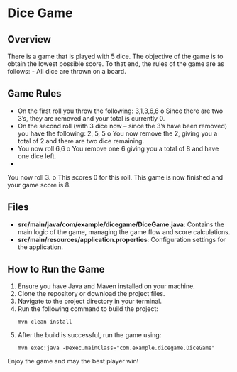 # Dice Game

## Overview
There is a game that is played with 5 dice. The objective of the game is to
obtain the lowest possible score. To that end, the rules of the game are as
follows: - All dice are thrown on a board.

## Game Rules
- On the first roll you throw the following: 3,1,3,6,6
o Since there are two 3’s, they are removed and your total is currently 0.
- On the second roll (with 3 dice now – since the 3’s have been removed) you
have the following: 2, 5, 5
o You now remove the 2, giving you a total of 2 and there are two dice
remaining.
- You now roll 6,6
o You remove one 6 giving you a total of 8 and have one dice left.
-
You now roll 3.
o This scores 0 for this roll. This game is now finished and your game
score is 8.

## Files
- **src/main/java/com/example/dicegame/DiceGame.java**: Contains the main logic of the game, managing the game flow and score calculations.
- **src/main/resources/application.properties**: Configuration settings for the application.

## How to Run the Game
1. Ensure you have Java and Maven installed on your machine.
2. Clone the repository or download the project files.
3. Navigate to the project directory in your terminal.
4. Run the following command to build the project:
   ```
   mvn clean install
   ```
5. After the build is successful, run the game using:
   ```
   mvn exec:java -Dexec.mainClass="com.example.dicegame.DiceGame"
   ```

Enjoy the game and may the best player win!